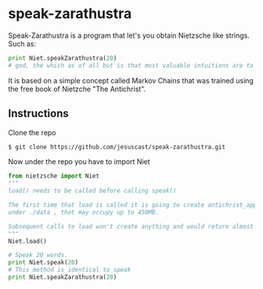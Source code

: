 # speak-zarathustra

Speak-Zarathustra is a program that let's you obtain Nietzsche like strings.
Such as:
```python
print Niet.speakZarathustra(20)
# god, the which as of all but is that most valuable intuitions are to not he system out a great
```

It is based on a simple concept called Markov Chains that was trained using the free book of Nietzche "The Antichrist".

## Instructions
Clone the repo
```sh
$ git clone https://github.com/jesuscast/speak-zarathustra.git
```

Now under the repo you have to import Niet
```python
from nietzsche import Niet
""" 
load() needs to be called before calling speak()

The first time that load is called it is going to create antichrist_appearances.npy and antichrist_probabilities.npy
under ./data , that may occupy up to 450MB.

Subsequent calls to load won't create anything and would return almost immediately
"""
Niet.load()

# Speak 20 words.
print Niet.speak(20)
# This method is identical to speak
print Niet.speakZarathustra(20)
```